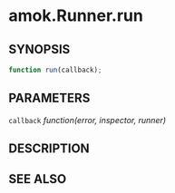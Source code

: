 # amok.Runner.run
## SYNOPSIS

```js
function run(callback);
```

## PARAMETERS
`callback` *function(error, inspector, runner)*

## DESCRIPTION

## SEE ALSO
